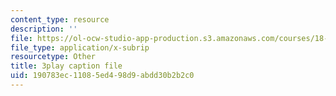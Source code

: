```yaml
---
content_type: resource
description: ''
file: https://ol-ocw-studio-app-production.s3.amazonaws.com/courses/18-06sc-linear-algebra-fall-2011/190783ec11085ed498d9abdd30b2b2c0_YeyrH-Oc2p4.vtt
file_type: application/x-subrip
resourcetype: Other
title: 3play caption file
uid: 190783ec-1108-5ed4-98d9-abdd30b2b2c0
---
```

